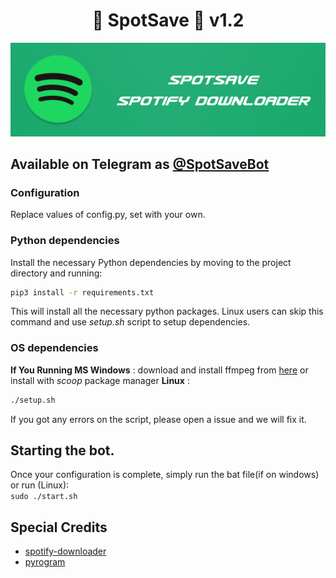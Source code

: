 <h1 align="center"><b>🎸 SpotSave 🎵 v1.2</b></h1>

![Banner](image.png)
## Available on Telegram as [@SpotSaveBot](https://t.me/spotsavebot)
### Configuration
Replace values of config.py, set with your own.
### Python dependencies
Install the necessary Python dependencies by moving to the project directory and running:
```bash
pip3 install -r requirements.txt
```
This will install all the necessary python packages.
Linux users can skip this command and use _setup.sh_ script to setup dependencies.
### OS dependencies
**If You Running MS Windows** : download and install ffmpeg from [here](https://www.ffmpeg.org/download.html#build-windows) or install with _scoop_ package manager
**Linux** : 
```bash 
./setup.sh 
```
If you got any errors on the script, please open a issue and we will fix it.
## Starting the bot.
Once your configuration is complete, simply run the bat file(if on windows) or run (Linux): \
```sudo ./start.sh```
## Special Credits

- [spotify-downloader](https://github.com/spotDL/spotify-downloader)
- [pyrogram](https://github.com/pyrogram/pyrogram)
